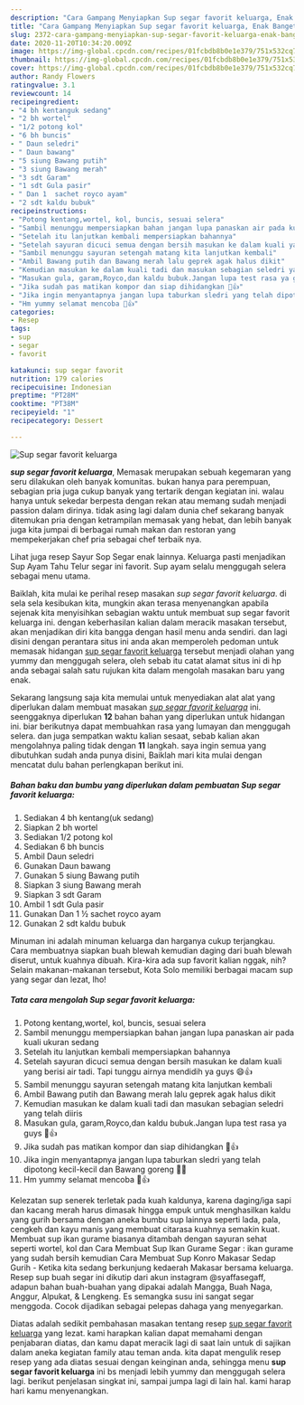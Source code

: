 ```yaml
---
description: "Cara Gampang Menyiapkan Sup segar favorit keluarga, Enak Banget"
title: "Cara Gampang Menyiapkan Sup segar favorit keluarga, Enak Banget"
slug: 2372-cara-gampang-menyiapkan-sup-segar-favorit-keluarga-enak-banget
date: 2020-11-20T10:34:20.009Z
image: https://img-global.cpcdn.com/recipes/01fcbdb8b0e1e379/751x532cq70/sup-segar-favorit-keluarga-foto-resep-utama.jpg
thumbnail: https://img-global.cpcdn.com/recipes/01fcbdb8b0e1e379/751x532cq70/sup-segar-favorit-keluarga-foto-resep-utama.jpg
cover: https://img-global.cpcdn.com/recipes/01fcbdb8b0e1e379/751x532cq70/sup-segar-favorit-keluarga-foto-resep-utama.jpg
author: Randy Flowers
ratingvalue: 3.1
reviewcount: 14
recipeingredient:
- "4 bh kentanguk sedang"
- "2 bh wortel"
- "1/2 potong kol"
- "6 bh buncis"
- " Daun seledri"
- " Daun bawang"
- "5 siung Bawang putih"
- "3 siung Bawang merah"
- "3 sdt Garam"
- "1 sdt Gula pasir"
- " Dan 1  sachet royco ayam"
- "2 sdt kaldu bubuk"
recipeinstructions:
- "Potong kentang,wortel, kol, buncis, sesuai selera"
- "Sambil menunggu mempersiapkan bahan jangan lupa panaskan air pada kuali ukuran sedang"
- "Setelah itu lanjutkan kembali mempersiapkan bahannya"
- "Setelah sayuran dicuci semua dengan bersih masukan ke dalam kuali yang berisi air tadi. Tapi tunggu airnya mendidih ya guys 😄👍"
- "Sambil menunggu sayuran setengah matang kita lanjutkan kembali"
- "Ambil Bawang putih dan Bawang merah lalu geprek agak halus dikit"
- "Kemudian masukan ke dalam kuali tadi dan masukan sebagian seledri yang telah diiris"
- "Masukan gula, garam,Royco,dan kaldu bubuk.Jangan lupa test rasa ya guys 🥰👍"
- "Jika sudah pas matikan kompor dan siap dihidangkan 🥰👍"
- "Jika ingin menyantapnya jangan lupa taburkan sledri yang telah dipotong kecil-kecil dan Bawang goreng 🥰🥰"
- "Hm yummy selamat mencoba 🥰👍"
categories:
- Resep
tags:
- sup
- segar
- favorit

katakunci: sup segar favorit 
nutrition: 179 calories
recipecuisine: Indonesian
preptime: "PT28M"
cooktime: "PT38M"
recipeyield: "1"
recipecategory: Dessert

---
```



![Sup segar favorit keluarga](https://img-global.cpcdn.com/recipes/01fcbdb8b0e1e379/751x532cq70/sup-segar-favorit-keluarga-foto-resep-utama.jpg)

<b><i>sup segar favorit keluarga</i></b>, Memasak merupakan sebuah kegemaran yang seru dilakukan oleh banyak komunitas. bukan hanya para perempuan, sebagian pria juga cukup banyak yang tertarik dengan kegiatan ini. walau hanya untuk sekedar berpesta dengan rekan atau memang sudah menjadi passion dalam dirinya. tidak asing lagi dalam dunia chef sekarang banyak ditemukan pria dengan ketrampilan memasak yang hebat, dan lebih banyak juga kita jumpai di berbagai rumah makan dan restoran yang mempekerjakan chef pria sebagai chef terbaik nya.

Lihat juga resep Sayur Sop Segar enak lainnya. Keluarga pasti menjadikan Sup Ayam Tahu Telur segar ini favorit. Sup ayam selalu menggugah selera sebagai menu utama.

Baiklah, kita mulai ke perihal resep masakan <i>sup segar favorit keluarga</i>. di sela sela kesibukan kita, mungkin akan terasa menyenangkan apabila sejenak kita menyisihkan sebagian waktu untuk membuat sup segar favorit keluarga ini. dengan keberhasilan kalian dalam meracik masakan tersebut, akan menjadikan diri kita bangga dengan hasil menu anda sendiri. dan lagi disini dengan perantara situs ini anda akan memperoleh pedoman untuk memasak hidangan <u>sup segar favorit keluarga</u> tersebut menjadi olahan yang yummy dan menggugah selera, oleh sebab itu catat alamat situs ini di hp anda sebagai salah satu rujukan kita dalam mengolah masakan baru yang enak.


Sekarang langsung saja kita memulai untuk menyediakan alat alat yang diperlukan dalam membuat masakan <u><i>sup segar favorit keluarga</i></u> ini. seenggaknya diperlukan <b>12</b> bahan bahan yang diperlukan untuk hidangan ini. biar berikutnya dapat membuahkan rasa yang lumayan dan menggugah selera. dan juga sempatkan waktu kalian sesaat, sebab kalian akan mengolahnya paling tidak dengan <b>11</b> langkah. saya ingin semua yang dibutuhkan sudah anda punya disini, Baiklah mari kita mulai dengan mencatat dulu bahan perlengkapan berikut ini.

<!--inarticleads1-->

##### Bahan baku dan bumbu yang diperlukan dalam pembuatan Sup segar favorit keluarga:

1. Sediakan 4 bh kentang(uk sedang)
1. Siapkan 2 bh wortel
1. Sediakan 1/2 potong kol
1. Sediakan 6 bh buncis
1. Ambil  Daun seledri
1. Gunakan  Daun bawang
1. Gunakan 5 siung Bawang putih
1. Siapkan 3 siung Bawang merah
1. Siapkan 3 sdt Garam
1. Ambil 1 sdt Gula pasir
1. Gunakan  Dan 1 ½ sachet royco ayam
1. Gunakan 2 sdt kaldu bubuk


Minuman ini adalah minuman keluarga dan harganya cukup terjangkau. Cara membuatnya siapkan buah blewah kemudian daging dari buah blewah diserut, untuk kuahnya dibuah. Kira-kira ada sup favorit kalian nggak, nih? Selain makanan-makanan tersebut, Kota Solo memiliki berbagai macam sup yang segar dan lezat, lho! 

<!--inarticleads2-->

##### Tata cara mengolah Sup segar favorit keluarga:

1. Potong kentang,wortel, kol, buncis, sesuai selera
1. Sambil menunggu mempersiapkan bahan jangan lupa panaskan air pada kuali ukuran sedang
1. Setelah itu lanjutkan kembali mempersiapkan bahannya
1. Setelah sayuran dicuci semua dengan bersih masukan ke dalam kuali yang berisi air tadi. Tapi tunggu airnya mendidih ya guys 😄👍
1. Sambil menunggu sayuran setengah matang kita lanjutkan kembali
1. Ambil Bawang putih dan Bawang merah lalu geprek agak halus dikit
1. Kemudian masukan ke dalam kuali tadi dan masukan sebagian seledri yang telah diiris
1. Masukan gula, garam,Royco,dan kaldu bubuk.Jangan lupa test rasa ya guys 🥰👍
1. Jika sudah pas matikan kompor dan siap dihidangkan 🥰👍
1. Jika ingin menyantapnya jangan lupa taburkan sledri yang telah dipotong kecil-kecil dan Bawang goreng 🥰🥰
1. Hm yummy selamat mencoba 🥰👍


Kelezatan sup senerek terletak pada kuah kaldunya, karena daging/iga sapi dan kacang merah harus dimasak hingga empuk untuk menghasilkan kaldu yang gurih bersama dengan aneka bumbu sup lainnya seperti lada, pala, cengkeh dan kayu manis yang membuat citarasa kuahnya semakin kuat. Membuat sup ikan gurame biasanya ditambah dengan sayuran sehat seperti wortel, kol dan Cara Membuat Sup Ikan Gurame Segar : ikan gurame yang sudah bersih kemudian Cara Membuat Sup Konro Makasar Sedap Gurih - Ketika kita sedang berkunjung kedaerah Makasar bersama keluarga. Resep sup buah segar ini dikutip dari akun instagram @syaffasegaff, adapun bahan buah-buahan yang dipakai adalah Mangga, Buah Naga, Anggur, Alpukat, &amp; Lengkeng. Es semangka susu ini sangat segar menggoda. Cocok dijadikan sebagai pelepas dahaga yang menyegarkan. 

Diatas adalah sedikit pembahasan masakan tentang resep <u>sup segar favorit keluarga</u> yang lezat. kami harapkan kalian dapat memahami dengan penjabaran diatas, dan kamu dapat meracik lagi di saat lain untuk di sajikan dalam aneka kegiatan family atau teman anda. kita dapat mengulik resep resep yang ada diatas sesuai dengan keinginan anda, sehingga menu <b>sup segar favorit keluarga</b> ini bs menjadi lebih yummy dan menggugah selera lagi. berikut penjelasan singkat ini, sampai jumpa lagi di lain hal. kami harap hari kamu menyenangkan.
